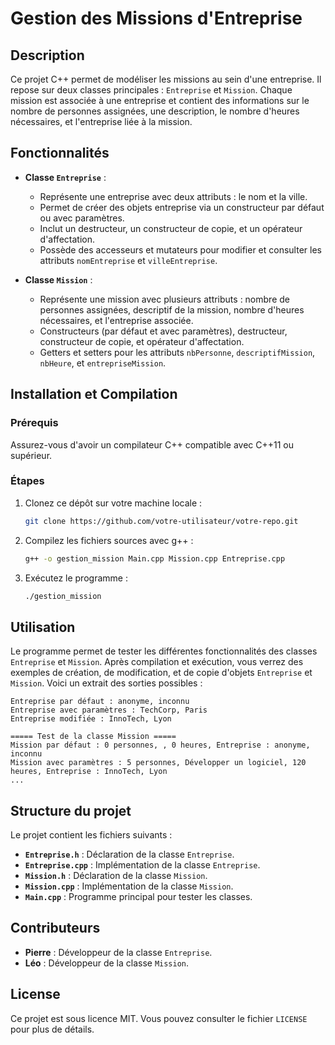 # Gestion des Missions d'Entreprise

## Description

Ce projet C++ permet de modéliser les missions au sein d'une entreprise. Il repose sur deux classes principales : `Entreprise` et `Mission`. Chaque mission est associée à une entreprise et contient des informations sur le nombre de personnes assignées, une description, le nombre d'heures nécessaires, et l'entreprise liée à la mission.

## Fonctionnalités

- **Classe `Entreprise`** :
  - Représente une entreprise avec deux attributs : le nom et la ville.
  - Permet de créer des objets entreprise via un constructeur par défaut ou avec paramètres.
  - Inclut un destructeur, un constructeur de copie, et un opérateur d'affectation.
  - Possède des accesseurs et mutateurs pour modifier et consulter les attributs `nomEntreprise` et `villeEntreprise`.

- **Classe `Mission`** :
  - Représente une mission avec plusieurs attributs : nombre de personnes assignées, descriptif de la mission, nombre d'heures nécessaires, et l'entreprise associée.
  - Constructeurs (par défaut et avec paramètres), destructeur, constructeur de copie, et opérateur d'affectation.
  - Getters et setters pour les attributs `nbPersonne`, `descriptifMission`, `nbHeure`, et `entrepriseMission`.

## Installation et Compilation

### Prérequis

Assurez-vous d'avoir un compilateur C++ compatible avec C++11 ou supérieur.

### Étapes

1. Clonez ce dépôt sur votre machine locale :
    ```bash
    git clone https://github.com/votre-utilisateur/votre-repo.git
    ```

2. Compilez les fichiers sources avec g++ :
    ```bash
    g++ -o gestion_mission Main.cpp Mission.cpp Entreprise.cpp
    ```

3. Exécutez le programme :
    ```bash
    ./gestion_mission
    ```

## Utilisation

Le programme permet de tester les différentes fonctionnalités des classes `Entreprise` et `Mission`. Après compilation et exécution, vous verrez des exemples de création, de modification, et de copie d'objets `Entreprise` et `Mission`. Voici un extrait des sorties possibles :

```
Entreprise par défaut : anonyme, inconnu
Entreprise avec paramètres : TechCorp, Paris
Entreprise modifiée : InnoTech, Lyon

===== Test de la classe Mission =====
Mission par défaut : 0 personnes, , 0 heures, Entreprise : anonyme, inconnu
Mission avec paramètres : 5 personnes, Développer un logiciel, 120 heures, Entreprise : InnoTech, Lyon
...
```

## Structure du projet

Le projet contient les fichiers suivants :

- **`Entreprise.h`** : Déclaration de la classe `Entreprise`.
- **`Entreprise.cpp`** : Implémentation de la classe `Entreprise`.
- **`Mission.h`** : Déclaration de la classe `Mission`.
- **`Mission.cpp`** : Implémentation de la classe `Mission`.
- **`Main.cpp`** : Programme principal pour tester les classes.

## Contributeurs

- **Pierre** : Développeur de la classe `Entreprise`.
- **Léo** : Développeur de la classe `Mission`.

## License

Ce projet est sous licence MIT. Vous pouvez consulter le fichier `LICENSE` pour plus de détails.

